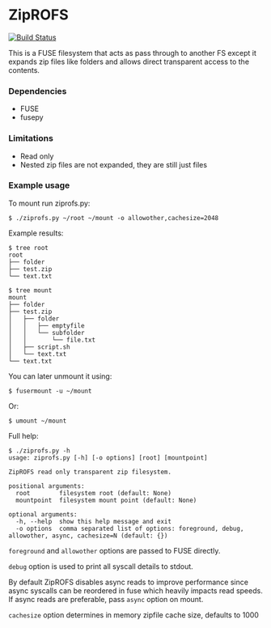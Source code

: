 # ZipROFS
[![Build Status](https://travis-ci.com/openscopeproject/ZipROFS.svg?branch=dev)](https://travis-ci.com/openscopeproject/ZipROFS)

This is a FUSE filesystem that acts as pass through to another FS except it
expands zip files like folders and allows direct transparent access to the contents.

### Dependencies
* FUSE
* fusepy

### Limitations
* Read only
* Nested zip files are not expanded, they are still just files

### Example usage
To mount run ziprofs.py:
```shell
$ ./ziprofs.py ~/root ~/mount -o allowother,cachesize=2048
```

Example results:
```shell
$ tree root
root
├── folder
├── test.zip
└── text.txt

$ tree mount
mount
├── folder
├── test.zip
│   ├── folder
│   │   ├── emptyfile
│   │   └── subfolder
│   │       └── file.txt
│   ├── script.sh
│   └── text.txt
└── text.txt
```

You can later unmount it using:
```shell
$ fusermount -u ~/mount
```

Or:
```shell
$ umount ~/mount
```

Full help:
```shell
$ ./ziprofs.py -h
usage: ziprofs.py [-h] [-o options] [root] [mountpoint]

ZipROFS read only transparent zip filesystem.

positional arguments:
  root        filesystem root (default: None)
  mountpoint  filesystem mount point (default: None)

optional arguments:
  -h, --help  show this help message and exit
  -o options  comma separated list of options: foreground, debug, allowother, async, cachesize=N (default: {})
```

`foreground` and `allowother` options are passed to FUSE directly.

`debug` option is used to print all syscall details to stdout.

By default ZipROFS disables async reads to improve performance since async syscalls can
be reordered in fuse which heavily impacts read speeds.
If async reads are preferable, pass `async` option on mount.

`cachesize` option determines in memory zipfile cache size, defaults to 1000
